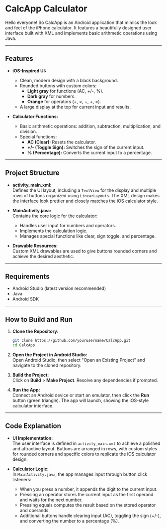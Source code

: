 # CalcApp Calculator

Hello everyone! So CalcApp is an Android application that mimics the look and feel of the iPhone calculator. It features a beautifully designed user interface built with XML and implements basic arithmetic operations using Java.

---

## Features

- **iOS-Inspired UI:**  
  - Clean, modern design with a black background.
  - Rounded buttons with custom colors:
    - **Light gray** for functions (AC, +/-, %).
    - **Dark gray** for numbers.
    - **Orange** for operators (÷, ×, −, +, =).
  - A large display at the top for current input and results.

- **Calculator Functions:**  
  - Basic arithmetic operations: addition, subtraction, multiplication, and division.
  - Special functions:
    - **AC (Clear):** Resets the calculator.
    - **+/- (Toggle Sign):** Switches the sign of the current input.
    - **% (Percentage):** Converts the current input to a percentage.

---

## Project Structure

- **activity_main.xml:**  
  Defines the UI layout, including a `TextView` for the display and multiple rows of buttons organized using `LinearLayouts`. The XML design makes the interface look prettier and closely matches the iOS calculator style.

- **MainActivity.java:**  
  Contains the core logic for the calculator:
  - Handles user input for numbers and operators.
  - Implements the calculation logic.
  - Manages special functions like clear, sign toggle, and percentage.

- **Drawable Resources:**  
  Custom XML drawables are used to give buttons rounded corners and achieve the desired aesthetic.

---

## Requirements

- Android Studio (latest version recommended)
- Java
- Android SDK

---

## How to Build and Run

1. **Clone the Repository:**

   ```bash
   git clone https://github.com/yourusername/CalcApp.git
   cd CalcApp
   ```

2. **Open the Project in Android Studio:**  
   Open Android Studio, then select "Open an Existing Project" and navigate to the cloned repository.

3. **Build the Project:**  
   Click on **Build** > **Make Project**. Resolve any dependencies if prompted.

4. **Run the App:**  
   Connect an Android device or start an emulator, then click the **Run** button (green triangle). The app will launch, showing the iOS-style calculator interface.

---

## Code Explanation

- **UI Implementation:**  
  The user interface is defined in `activity_main.xml` to achieve a polished and attractive layout. Buttons are arranged in rows, with custom styles for rounded corners and specific colors to replicate the iOS calculator design.

- **Calculator Logic:**  
  In `MainActivity.java`, the app manages input through button click listeners:
  - When you press a number, it appends the digit to the current input.
  - Pressing an operator stores the current input as the first operand and waits for the next number.
  - Pressing equals computes the result based on the stored operator and operands.
  - Additional buttons handle clearing input (AC), toggling the sign (+/-), and converting the number to a percentage (%).
